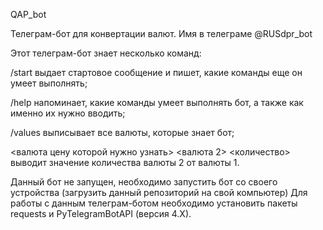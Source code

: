 QAP_bot

Телеграм-бот для конвертации валют. Имя в телеграме @RUSdpr_bot

Этот телеграм-бот знает несколько команд:

/start выдает стартовое сообщение и пишет, какие команды еще он умеет выполнять;

/help напоминает, какие команды умеет выполнять бот, а также как именно их нужно вводить;

/values выписывает все валюты, которые знает бот;

<валюта цену которой нужно узнать> <валюта 2> <количество> выводит значение количества валюты 2 от валюты 1.

Данный бот не запущен, необходимо запустить бот со своего устройства (загрузить данный репозиторий на свой компьютер) Для работы с данным телеграм-ботом необходимо установить пакеты requests и PyTelegramBotAPI (версия 4.X).

